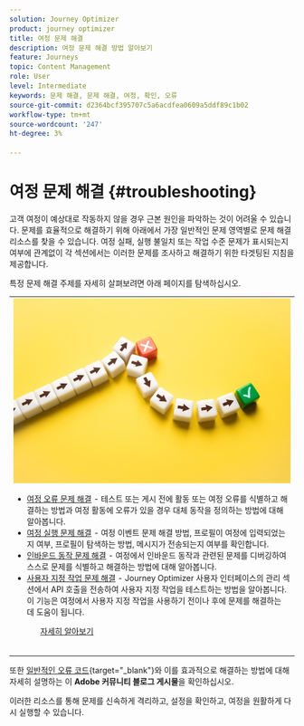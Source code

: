 ```yaml
---
solution: Journey Optimizer
product: journey optimizer
title: 여정 문제 해결
description: 여정 문제 해결 방법 알아보기
feature: Journeys
topic: Content Management
role: User
level: Intermediate
keywords: 문제 해결, 문제 해결, 여정, 확인, 오류
source-git-commit: d2364bcf395707c5a6acdfea0609a5ddf89c1b02
workflow-type: tm+mt
source-wordcount: '247'
ht-degree: 3%

---
```


# 여정 문제 해결 {#troubleshooting}

고객 여정이 예상대로 작동하지 않을 경우 근본 원인을 파악하는 것이 어려울 수 있습니다. 문제를 효율적으로 해결하기 위해 아래에서 가장 일반적인 문제 영역별로 문제 해결 리소스를 찾을 수 있습니다. 여정 실패, 실행 불일치 또는 작업 수준 문제가 표시되는지 여부에 관계없이 각 섹션에서는 이러한 문제를 조사하고 해결하기 위한 타겟팅된 지침을 제공합니다.

특정 문제 해결 주제를 자세히 살펴보려면 아래 페이지를 탐색하십시오.

<table style="table-layout:fixed">
<tr style="border: 0;">
  <td>
    <div><img alt="여정 오류 문제 해결" src="../assets/do-not-localize/troubleshooting.jpeg" /> 
    <br><ul><li><a href="../building-journeys/troubleshooting.md">여정 오류 문제 해결</a> - 테스트 또는 게시 전에 활동 또는 여정 오류를 식별하고 해결하는 방법과 여정 활동에 오류가 있을 경우 대체 동작을 정의하는 방법에 대해 알아봅니다.</li>
    <li><a href="../building-journeys/troubleshooting-execution.md">여정 실행 문제 해결</a> - 여정 이벤트 문제 해결 방법, 프로필이 여정에 입력되었는지 여부, 프로필이 탐색하는 방법, 메시지가 전송되는지 여부를 확인합니다.</li>
     <li><a href="../building-journeys/troubleshooting-inbound.md">인바운드 동작 문제 해결</a> - 여정에서 인바운드 동작과 관련된 문제를 디버깅하여 스스로 문제를 식별하고 해결하는 방법에 대해 알아봅니다.</li>
     <li><a href="../action/troubleshoot-custom-action.md">사용자 지정 작업 문제 해결</a> - Journey Optimizer 사용자 인터페이스의 관리 섹션에서 API 호출을 전송하여 사용자 지정 작업을 테스트하는 방법을 알아봅니다. 이 기능은 여정에서 사용자 지정 작업을 사용하기 전이나 후에 문제를 해결하는 데 도움이 됩니다.</li>
    <ul>
    <div>
     <a href="../integrations/ajo-integrations.md">자세히 알아보기</a></div>
    </div>
    <br>
  </td>
</tr>
</table>

<!--
* **[Troubleshoot journey errors](../building-journeys/troubleshooting.md)**
  Learn how to identify and resolve activity or journey errors before test or publication, and how to define a fallback action in case of an error in journey activities.

* **[Troubleshoot journey execution](../building-journeys/troubleshooting-execution.md)**
  Understand how to troubleshoot journey events, check if profiles entered your journey, how they navigate through it, and if messsages are sent.

* **[Troubleshoot inbound actions](../building-journeys/troubleshooting-inbound.md)**
  Learn how to debug issues related to inbound actions in a journey, in order to help you identify and resolve them on your own.

* **[Troubleshoot a custom action](../action/troubleshoot-custom-action.md)**
  Learn how to test your custom actions by sending API calls from the administration section of Journey Optimizer user interface. This capability helps you troubleshoot your custom actions before or after using them in a journey.

-->

또한 [일반적인 오류 코드](https://experienceleaguecommunities.adobe.com/t5/journey-optimizer-blogs/demystifying-adobe-journey-optimizer-error-codes-root-causes-and/ba-p/760884){target="_blank"}와 이를 효과적으로 해결하는 방법에 대해 자세히 설명하는 이 **Adobe 커뮤니티 블로그 게시물**&#x200B;을 확인하십시오.

이러한 리소스를 통해 문제를 신속하게 격리하고, 설정을 확인하고, 여정을 원활하게 다시 실행할 수 있습니다.
